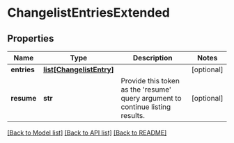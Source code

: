 # ChangelistEntriesExtended

## Properties
Name | Type | Description | Notes
------------ | ------------- | ------------- | -------------
**entries** | [**list[ChangelistEntry]**](ChangelistEntry.md) |  | [optional] 
**resume** | **str** | Provide this token as the &#39;resume&#39; query argument to continue listing results. | [optional] 

[[Back to Model list]](../README.md#documentation-for-models) [[Back to API list]](../README.md#documentation-for-api-endpoints) [[Back to README]](../README.md)


